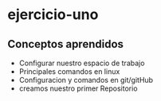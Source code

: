 # ejercicio-uno
## Conceptos aprendidos

- Configurar nuestro espacio de trabajo
- Principales comandos  en linux 
- Configuracion y comandos en git/gitHub
- creamos nuestro primer Repositorio


